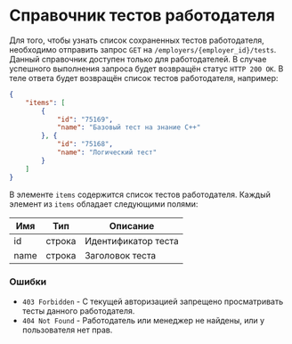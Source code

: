 # Справочник тестов работодателя #

Для того, чтобы узнать список сохраненных тестов работодателя, необходимо отправить запрос `GET` на `/employers/{employer_id}/tests`.
Данный справочник доступен только для работодателей.
В случае успешного выполнения запроса будет возвращён статус `HTTP 200 OK`. В теле ответа будет возвращён список тестов работодателя, например:

```json
{
    "items": [
        {
            "id": "75169", 
            "name": "Базовый тест на знание C++"
        }, {
            "id": "75168", 
            "name": "Логический тест"
        }
    ]
}
```

В элементе `items` содержится список тестов работодателя.
Каждый элемент из `items` обладает следующими полями:

 Имя | Тип | Описание
 --- | --- | ---
 id | строка | Идентификатор теста
 name | строка | Заголовок теста

### Ошибки

* `403 Forbidden` - С текущей авторизацией запрещено просматривать тесты данного работодателя.
* `404 Not Found` - Работодатель или менеджер не найдены, или у пользователя нет прав.
